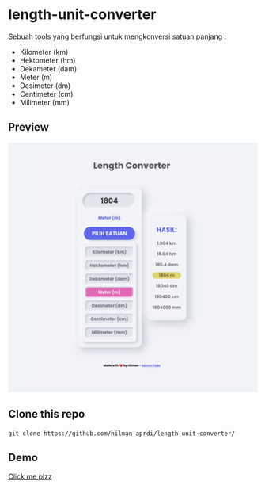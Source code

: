 # length-unit-converter
Sebuah tools yang berfungsi untuk mengkonversi satuan panjang :
- Kilometer (km)
- Hektometer (hm) 
- Dekameter (dam)
- Meter (m)
- Desimeter (dm)
- Centimeter (cm)
- Milimeter (mm)

## Preview 
![length-converter-preview](preview.jpg)

## Clone this repo
```
git clone https://github.com/hilman-aprdi/length-unit-converter/
```

## Demo
[Click me plzz](https://hilman-aprdi.github.io/length-unit-converter/)
